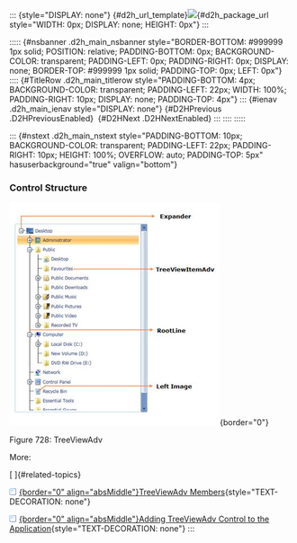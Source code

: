 ::: {style="DISPLAY: none"}
[](ms-xhelp:///?Id=d2h_url_template){#d2h_url_template}![](!package_url!){#d2h_package_url style="WIDTH: 0px; DISPLAY: none; HEIGHT: 0px"}
:::

::::: {#nsbanner .d2h_main_nsbanner style="BORDER-BOTTOM: #999999 1px solid; POSITION: relative; PADDING-BOTTOM: 0px; BACKGROUND-COLOR: transparent; PADDING-LEFT: 0px; PADDING-RIGHT: 0px; DISPLAY: none; BORDER-TOP: #999999 1px solid; PADDING-TOP: 0px; LEFT: 0px"}
:::: {#TitleRow .d2h_main_titlerow style="PADDING-BOTTOM: 4px; BACKGROUND-COLOR: transparent; PADDING-LEFT: 22px; WIDTH: 100%; PADDING-RIGHT: 10px; DISPLAY: none; PADDING-TOP: 4px"}
::: {#ienav .d2h_main_ienav style="DISPLAY: none"}
[](ms-xhelp:///?Id=8f354893-d80a-4441-b0e4-63c0ff85b39a){#D2HPrevious .D2HPreviousEnabled}  [](ms-xhelp:///?Id=e3fea4a0-265f-481b-bfa5-a0ff12e0d63b){#D2HNext .D2HNextEnabled}
:::
::::
:::::

::: {#nstext .d2h_main_nstext style="PADDING-BOTTOM: 10px; BACKGROUND-COLOR: transparent; PADDING-LEFT: 22px; PADDING-RIGHT: 10px; HEIGHT: 100%; OVERFLOW: auto; PADDING-TOP: 5px" hasuserbackground="true" valign="bottom"}
### Control Structure

![](../ImagesExt/image261_638.jpg){border="0"}

Figure 728: TreeViewAdv

More:

[ ]{#related-topics}

[![](../button.gif){border="0" align="absMiddle"}TreeViewAdv Members](ms-xhelp:///?Id=e59f7c84-f2bf-442c-b63f-a2fcc9bdc84d){style="TEXT-DECORATION: none"}

[![](../button.gif){border="0" align="absMiddle"}Adding TreeViewAdv Control to the Application](ms-xhelp:///?Id=b1831489-58cb-4f12-b35e-c6c7188092ca){style="TEXT-DECORATION: none"}
:::
